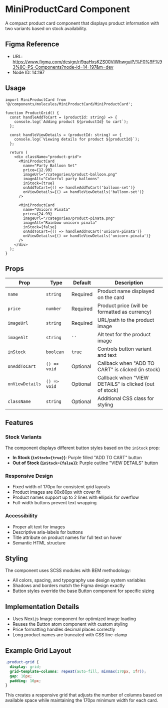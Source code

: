 # MiniProductCard Component

A compact product card component that displays product information with two variants based on stock availability.

## Figma Reference
- URL: https://www.figma.com/design/ri9qaHxsKZS00ViWhwguiP/%F0%9F%93%8C-PS-Components?node-id=14-197&m=dev
- Node ID: 14:197

## Usage

```tsx
import MiniProductCard from '@/components/molecules/MiniProductCard/MiniProductCard';

function ProductGrid() {
  const handleAddToCart = (productId: string) => {
    console.log(`Adding product ${productId} to cart`);
  };

  const handleViewDetails = (productId: string) => {
    console.log(`Viewing details for product ${productId}`);
  };

  return (
    <div className="product-grid">
      <MiniProductCard
        name="Party Balloon Set"
        price={12.99}
        imageUrl="/categories/product-balloon.png"
        imageAlt="Colorful party balloons"
        inStock={true}
        onAddToCart={() => handleAddToCart('balloon-set')}
        onViewDetails={() => handleViewDetails('balloon-set')}
      />
      
      <MiniProductCard
        name="Unicorn Pinata"
        price={24.99}
        imageUrl="/categories/product-pinata.png"
        imageAlt="Rainbow unicorn pinata"
        inStock={false}
        onAddToCart={() => handleAddToCart('unicorn-pinata')}
        onViewDetails={() => handleViewDetails('unicorn-pinata')}
      />
    </div>
  );
}
```

## Props

| Prop | Type | Default | Description |
|------|------|---------|-------------|
| `name` | `string` | Required | Product name displayed on the card |
| `price` | `number` | Required | Product price (will be formatted as currency) |
| `imageUrl` | `string` | Required | URL/path to the product image |
| `imageAlt` | `string` | `''` | Alt text for the product image |
| `inStock` | `boolean` | `true` | Controls button variant and text |
| `onAddToCart` | `() => void` | Optional | Callback when "ADD TO CART" is clicked (in stock) |
| `onViewDetails` | `() => void` | Optional | Callback when "VIEW DETAILS" is clicked (out of stock) |
| `className` | `string` | Optional | Additional CSS class for styling |

## Features

### Stock Variants
The component displays different button styles based on the `inStock` prop:
- **In Stock (`inStock={true}`)**: Purple filled "ADD TO CART" button
- **Out of Stock (`inStock={false}`)**: Purple outline "VIEW DETAILS" button

### Responsive Design
- Fixed width of 170px for consistent grid layouts
- Product images are 80x80px with cover fit
- Product names support up to 2 lines with ellipsis for overflow
- Full-width buttons prevent text wrapping

### Accessibility
- Proper alt text for images
- Descriptive aria-labels for buttons
- Title attribute on product names for full text on hover
- Semantic HTML structure

## Styling

The component uses SCSS modules with BEM methodology:
- All colors, spacing, and typography use design system variables
- Shadows and borders match the Figma design exactly
- Button styles override the base Button component for specific sizing

## Implementation Details

- Uses Next.js Image component for optimized image loading
- Reuses the Button atom component with custom styling
- Price formatting handles decimal places correctly
- Long product names are truncated with CSS line-clamp

## Example Grid Layout

```css
.product-grid {
  display: grid;
  grid-template-columns: repeat(auto-fill, minmax(170px, 1fr));
  gap: 16px;
  padding: 16px;
}
```

This creates a responsive grid that adjusts the number of columns based on available space while maintaining the 170px minimum width for each card.